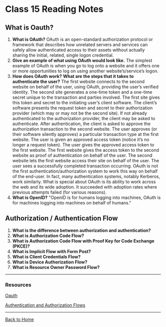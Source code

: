 # Class 15 Reading Notes

## What is Oauth?

1. **What is OAuth?** OAuth is an open-standard authorization protocol or framework that describes how unrelated servers and services can safely allow authenticated access to their assets without actually sharing the initial, related, single logon credential.
2. **Give an example of what using OAuth would look like.** The simplest example of OAuth is when you go to log onto a website and it offers one or more opportunities to log on using another website’s/service’s logon.
3. **How does OAuth work?**
**What are the steps that it takes to authenticate the user?** The first website connects to the second website on behalf of the user, using OAuth, providing the user’s verified identity.
The second site generates a one-time token and a one-time secret unique to the transaction and parties involved.
The first site gives this token and secret to the initiating user’s client software.
The client’s software presents the request token and secret to their authorization provider (which may or may not be the second site).
If not already authenticated to the authorization provider, the client may be asked to authenticate. After authentication, the client is asked to approve the authorization transaction to the second website.
The user approves (or their software silently approves) a particular transaction type at the first website.
The user is given an approved access token (notice it’s no longer a request token).
The user gives the approved access token to the first website.
The first website gives the access token to the second website as proof of authentication on behalf of the user.
The second website lets the first website access their site on behalf of the user.
The user sees a successfully completed transaction occurring.
OAuth is not the first authentication/authorization system to work this way on behalf of the end-user. In fact, many authentication systems, notably Kerberos, work similarly. What is special about OAuth is its ability to work across the web and its wide adoption. It succeeded with adoption rates where previous attempts failed (for various reasons).
4. **What is OpenID?** "OpenID is for humans logging into machines, OAuth is for machines logging into machines on behalf of humans."

## Authorization / Authentication Flow

1. **What is the difference between authorization and authentication?**
2. **What is Authorization Code Flow?**
3. **What is Authorization Code Flow with Proof Key for Code Exchange (PKCE)?**
4. **What is Implicit Flow with Form Post?**
5. **What is Client Credentials Flow?**
6. **What is Device Authorization Flow?**
7. **What is Resource Owner Password Flow?**

---

### Resources

[Oauth](https://www.csoonline.com/article/3216404/what-is-oauth-how-the-open-authorization-framework-works.html)

[Authentication and Authorization Flows](https://auth0.com/docs/get-started/authentication-and-authorization-flow)

---

[Back to Home](../README.md)
